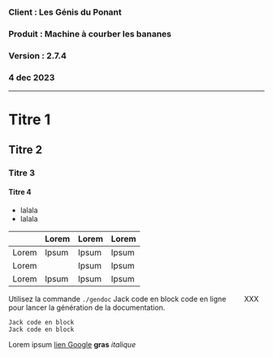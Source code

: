 

### Client : Les Génis du Ponant

### Produit : Machine à courber les bananes

### Version : 2.7.4

### 4 dec 2023

-------------------


# Titre 1

## Titre 2

### Titre 3

#### Titre 4

* lalala
* lalala

|       | Lorem | Lorem | Lorem |
| ----- | ----- | ----- | ----- |
| Lorem | Ipsum | Ipsum | Ipsum |
| Lorem |       | Ipsum | Ipsum |
| Lorem | Ipsum | Ipsum | Ipsum |

Utilisez la commande `./gendoc` Jack code en block code en ligne &nbsp; &nbsp; &nbsp; &nbsp; XXX pour lancer la génération de la documentation.

```
Jack code en block
Jack code en block
```
            

Lorem ipsum [lien Google](https://google.com) **gras** _italique_